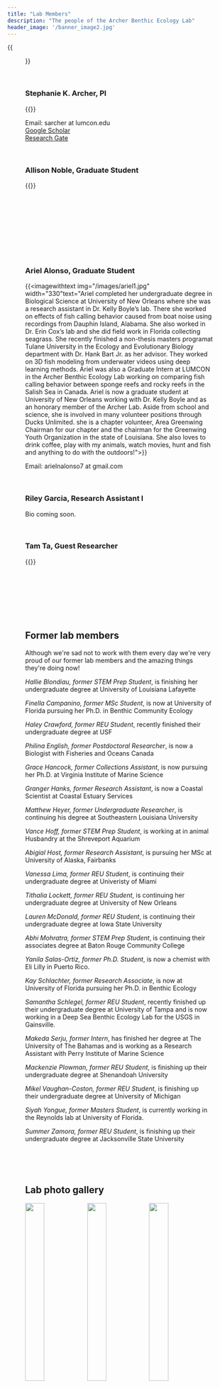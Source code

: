 ```yaml
---
title: "Lab Members"
description: "The people of the Archer Benthic Ecology Lab"
header_image: '/banner_image2.jpg'
---
```


{{<figure src="/images/2024labgroup.PNG" width="1000" align="float: center">}}

<br>

### **Stephanie K. Archer, PI**     

{{<imagewithtext img="/images/IMG_0103.jpg" width="330" text="Dr. Archer completed her Ph.D. at North Carolina State University where she worked in the Layman Lab studying how sponges alter community composition and ecosystem function in tropical and subtropical nearshore marine ecosystems. She then moved on to work for Fisheries and Oceans Canada in multiple capacities. There she studied species interactions and ecosystem function of Glass Sponge Reefs and worked to develop efficient monitoring methods grounded in a strong understanding of the behavior and ecology of keystone species. She is now an Assistant Professor at LUMCON where she heads a lab focused on coastal Louisiana and Gulf of Mexico sponges, oyster reefs, and other biogenic habitats. Outside of work she has a healthy obsession with University of Georgia football (go Dawgs!), loves to cook and read, and enjoys gardening, wood working, kayaking, and generally being outside.">}}

Email: sarcher at lumcon.edu  
[Google Scholar](https://scholar.google.com/citations?user=pSv8vDwAAAAJ&hl=en "Google Scholar")  
[Research Gate](https://www.researchgate.net/profile/Stephanie_Archer3 "Research Gate")  

<br>

### **Allison Noble, Graduate Student**  
{{<imagewithtextright img="/images/allison_oysters.png" width="330" text="Bio coming soon">}}  

<br>
<br>
<br>
<br>
<br>
<br>
<br>
<br>

### **Ariel Alonso, Graduate Student**  

{{<imagewithtext img="/images/ariel1.jpg" width="330"text="Ariel completed her undergraduate degree in Biological Science at University of New Orleans where she was a research assistant in Dr. Kelly Boyle’s lab. There she worked on effects of fish calling behavior caused from boat noise using recordings from Dauphin Island, Alabama. She also worked in Dr. Erin Cox’s lab and she did field work in Florida collecting seagrass. She recently finished a non-thesis masters programat Tulane University in the Ecology and Evolutionary Biology department with Dr. Hank Bart Jr. as her advisor. They worked on 3D fish modeling from underwater videos using deep learning methods. Ariel was also a Graduate Intern at LUMCON in the Archer Benthic Ecology Lab working on comparing fish calling behavior between sponge reefs and rocky reefs in the Salish Sea in Canada. Ariel is now a graduate student at University of New Orleans working with Dr. Kelly Boyle and as an honorary member of the Archer Lab. Aside from school and science, she is involved in many volunteer positions through Ducks Unlimited. she is a chapter volunteer, Area Greenwing Chairman for our chapter and the chairman for the Greenwing Youth Organization in the state of Louisiana. She also loves to drink coffee, play with my animals, watch movies, hunt and fish and anything to do with the outdoors!">}} 

Email: arielnalonso7 at gmail.com 
 
<br>

### **Riley Garcia, Research Assistant I**  

Bio coming soon.  

<br>

### **Tam Ta, Guest Researcher**  

{{<imagewithtextright img="/images/PXL_20210815_180937220_2.jpg" width="330" text="Tam is currently an undergrad at the University of Washington majoring in Environmental Science and Medical Laboratory Science. She started at LUMCON as an REU Intern where she examined fish calling behaviors in glass sponge reef ecosystems. Going forward, she will be working on a passive acoustic research project looking at fish calling behaviors and biodiversity in glass sponge reefs. Tam is also worked as a Student Assistant in the Quantitative Conservation Lab at the University of Washington. She is currently working through data entry and camera trap processing for seabird monitoring in the Channel Islands National Park. When she is not working, you can find her hiking, embroidering, and drinking bubble tea.">}}

<br>
<br>
<br>
<br>
<br>
<br>


## Former lab members
Although we're sad not to work with them every day we're very proud of our former lab members and the amazing things they're doing now!

*Hallie Blondiau, former STEM Prep Student*, is finishing her undergraduate degree at University of Louisiana Lafayette

*Finella Campanino, former MSc Student*, is now at University of Florida pursuing her Ph.D. in Benthic Community Ecology

*Haley Crawford, former REU Student*, recently finished their undergraduate degree at USF

*Philina English, former Postdoctoral Researcher*, is now a Biologist with Fisheries and Oceans Canada  

*Grace Hancock, former Collections Assistant*, is now pursuing her Ph.D. at Virginia Institute of Marine Science  

*Granger Hanks, former Research Assistant*, is now a Coastal Scientist at Coastal Estuary Services  

*Matthew Heyer, former Undergraduate Researcher*, is continuing his degree at Southeastern Louisiana University

*Vance Hoff, former STEM Prep Student*, is working at in animal Husbandry at the Shreveport Aquarium  

*Abigial Host, former Research Assistant*, is pursuing her MSc at University of Alaska, Fairbanks

*Vanessa Lima, former REU Student*, is continuing their undergraduate degree at Univeristy of Miami  

*Tithalia Lockett, former REU Student*, is continuing her undergraduate degree at University of New Orleans

*Lauren McDonald, former REU Student*, is continuing their  undergraduate degree at Iowa State University  

*Abhi Mohratra, former STEM Prep Student*, is continuing their associates degree at Baton Rouge Community College

*Yanila Salas-Ortiz, former Ph.D. Student*, is now a chemist with Eli Lilly in Puerto Rico.

*Kay Schlachter, former Research Associate*, is now at University of Florida pursuing her Ph.D. in Benthic Ecology  

*Samantha Schlegel, former REU Student*, recently finished up their undergraduate degree at University of Tampa and is now working in a Deep Sea Benthic Ecology Lab for the USGS in Gainsville. 

*Makeda Serju, former Intern*, has finished her degree at The University of The Bahamas and is working as a Research Assistant with Perry Institute of Marine Science

*Mackenzie Plowman, former REU Student*, is finishing up their undergraduate degree at Shenandoah University

*Mikel Vaughan-Coston, former REU Student*, is finishing up their undergraduate degree at University of Michigan

*Siyah Yongue, former Masters Student*, is currently working in the Reynolds lab at University of Florida.

*Summer Zamora, former REU Student*, is finishing up their undergraduate degree at Jacksonville State University  


<br>
<br>
<br>

## Lab photo gallery
<p float="left">
  <img src="/images/grangerscar.png" width="32%" />
  <img src="/images/people_banner.jpg" width="32%" /> 
  <img src="/images/kaygrangermud.png" width="32%" />
</p>
<p float="left">
  <img src="/images/kaygrangergrandisle.png" width="32%" />
  <img src="/images/kaystephfield.png" width="32%" /> 
  <img src="/images/crabtree.png" width="32%" />
</p>
<p float="left">
  <img src="/images/kay_dule.png" width="32%" />
  <img src="/images/fia_celebrate.png" width="32%" /> 
  <img src="/images/phoebe_sample.png" width="32%" />
</p>
<p float="left">
  <img src="/images/sam_present.png" width="32%" />
  <img src="/images/mikel_present.png" width="32%" /> 
  <img src="/images/mac_present.png" width="32%" />
</p>
<p float="left">
  <img src="/images/sampling_MH.jpg" width="32%" />
  <img src="/images/IMG_9267.jpg" width="32%" /> 
  <img src="/images/camp_abaco_1.jpg" width="32%" />
</p>
<p float="left">
  <img src="/images/steph_makeda.jpg" width="49%" />
  <img src="/images/Steph_finella.JPG" width="49%" /> 
</p>
<p float="left">
  <img src="/images/spongeworkshop.png" width="32%" />
  <img src="/images/makeda_yanilla.JPG" width="32%" /> 
  <img src="/images/b_IMG_3137.jpg" width="32%" />
</p>
<p float="left">
  <img src="/images/steph_makeda_2.jpg" width="33%" />
  <img src="/images/erin_makeda_abigail.jpg" width="65%" /> 
</p>
<p float="left">
  <img src="/images/AbbyHaleyTank.jpg" width="32%" />
  <img src="/images/fia_jill_lab.jpg" width="32%" /> 
  <img src="/images/YanilaField.jpg" width="32%" />
</p>
<p float="left">
  <img src="/images/ryannstjoe.jpg" width="32%" />
  <img src="/images/StephSnorkel.jpg" width="32%" /> 
  <img src="/images/summer22group2.HEIC" width="32%" />
</p>
